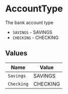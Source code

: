 # AccountType

The bank account type

* `SAVINGS` - SAVINGS
* `CHECKING` - CHECKING


## Values

| Name       | Value      |
| ---------- | ---------- |
| `Savings`  | SAVINGS    |
| `Checking` | CHECKING   |